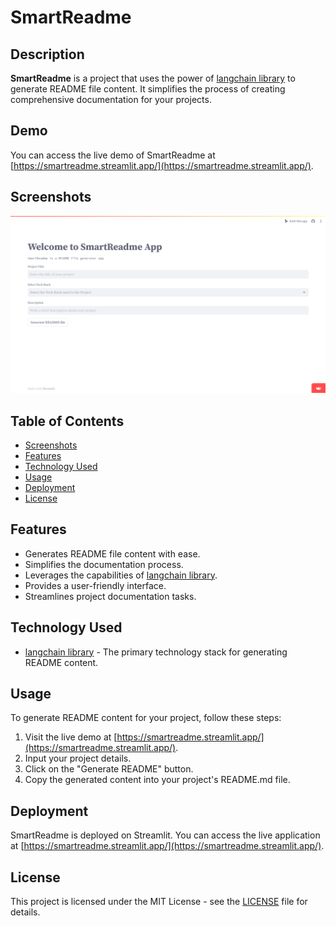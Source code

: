 # SmartReadme

## Description
**SmartReadme** is a project that uses the power of [langchain library](https://python.langchain.com/docs/get_started/introduction) to generate README file content. It simplifies the process of creating comprehensive documentation for your projects.

## Demo
You can access the live demo of SmartReadme at [https://smartreadme.streamlit.app/](https://smartreadme.streamlit.app/).

## Screenshots
![Add project screenshot here](images/scrrenshot.png)

## Table of Contents
- [Screenshots](#screenshots)
- [Features](#features)
- [Technology Used](#technology-used)
- [Usage](#usage)
- [Deployment](#deployment)
- [License](#license)

## Features
- Generates README file content with ease.
- Simplifies the documentation process.
- Leverages the capabilities of [langchain library](https://python.langchain.com/docs/get_started/introduction).
- Provides a user-friendly interface.
- Streamlines project documentation tasks.

## Technology Used
- [langchain library](https://python.langchain.com/docs/get_started/introduction) - The primary technology stack for generating README content.

## Usage
To generate README content for your project, follow these steps:

1. Visit the live demo at [https://smartreadme.streamlit.app/](https://smartreadme.streamlit.app/).
2. Input your project details.
3. Click on the "Generate README" button.
4. Copy the generated content into your project's README.md file.

## Deployment
SmartReadme is deployed on Streamlit. You can access the live application at [https://smartreadme.streamlit.app/](https://smartreadme.streamlit.app/).

## License
This project is licensed under the MIT License - see the [LICENSE](LICENSE) file for details.
